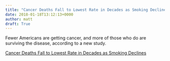 ```yaml
---
title: "Cancer Deaths Fall to Lowest Rate in Decades as Smoking Declines"
date: 2018-01-18T13:12:13+0000
author: matt
draft: True
---
```

Fewer Americans are getting cancer, and more of those who do are surviving the disease, according to a new study.

[ Cancer Deaths Fall to Lowest Rate in Decades as Smoking Declines ]( http://www.thinkadvisor.com/2018/01/04/cancer-deaths-fall-to-lowest-rate-in-decades-as-sm )
